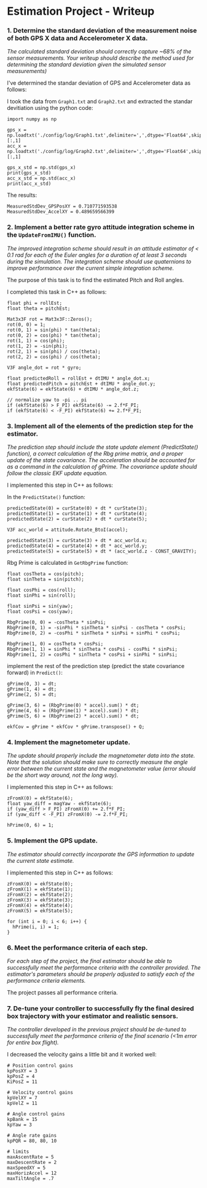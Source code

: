 # Estimation Project - Writeup

### 1. Determine the standard deviation of the measurement noise of both GPS X data and Accelerometer X data. 

*The calculated standard deviation should correctly capture ~68% of the sensor measurements. Your writeup should describe the method used for determining the standard deviation given the simulated sensor measurements)*

I've determined the standar deviation of GPS and Accelerometer data as follows: 

I took the data from `Graph1.txt` and `Graph2.txt` and extracted the standar devitiation using the python code:

```
import numpy as np

gps_x = np.loadtxt('./config/log/Graph1.txt',delimiter=',',dtype='Float64',skiprows=1)[:,1]
acc_x = np.loadtxt('./config/log/Graph2.txt',delimiter=',',dtype='Float64',skiprows=1)[:,1]

gps_x_std = np.std(gps_x)
print(gps_x_std)
acc_x_std = np.std(acc_x)
print(acc_x_std)
```

The results:

```
MeasuredStdDev_GPSPosXY = 0.710771593538
MeasuredStdDev_AccelXY = 0.489659566399
```

### 2. Implement a better rate gyro attitude integration scheme in the `UpdateFromIMU()` function.

*The improved integration scheme should result in an attitude estimator of < 0.1 rad for each of the Euler angles for a duration of at least 3 seconds during the simulation. The integration scheme should use quaternions to improve performance over the current simple integration scheme.*

The purpose of this task is to find the estimated Pitch and Roll angles.

I completed this task in C++ as follows:

```
float phi = rollEst;
float theta = pitchEst;

Mat3x3F rot = Mat3x3F::Zeros();
rot(0, 0) = 1;
rot(0, 1) = sin(phi) * tan(theta);
rot(0, 2) = cos(phi) * tan(theta);
rot(1, 1) = cos(phi);
rot(1, 2) = -sin(phi);
rot(2, 1) = sin(phi) / cos(theta);
rot(2, 2) = cos(phi) / cos(theta);

V3F angle_dot = rot * gyro;

float predictedRoll = rollEst + dtIMU * angle_dot.x;
float predictedPitch = pitchEst + dtIMU * angle_dot.y;
ekfState(6) = ekfState(6) + dtIMU * angle_dot.z;

// normalize yaw to -pi .. pi
if (ekfState(6) > F_PI) ekfState(6) -= 2.f*F_PI;
if (ekfState(6) < -F_PI) ekfState(6) += 2.f*F_PI;
```

### 3. Implement all of the elements of the prediction step for the estimator.

*The prediction step should include the state update element (PredictState() function), a correct calculation of the Rbg prime matrix, and a proper update of the state covariance. The acceleration should be accounted for as a command in the calculation of gPrime. The covariance update should follow the classic EKF update equation.*

I implemented this step in C++ as follows:

In the `PredictState()` function:

```
predictedState(0) = curState(0) + dt * curState(3);
predictedState(1) = curState(1) + dt * curState(4);
predictedState(2) = curState(2) + dt * curState(5);

V3F acc_world = attitude.Rotate_BtoI(accel);

predictedState(3) = curState(3) + dt * acc_world.x;
predictedState(4) = curState(4) + dt * acc_world.y;
predictedState(5) = curState(5) + dt * (acc_world.z - CONST_GRAVITY);
```


Rbg Prime is calculated in `GetRbgPrime` function:


```
float cosTheta = cos(pitch);
float sinTheta = sin(pitch);

float cosPhi = cos(roll);
float sinPhi = sin(roll);

float sinPsi = sin(yaw);
float cosPsi = cos(yaw);

RbgPrime(0, 0) = -cosTheta * sinPsi;
RbgPrime(0, 1) = -sinPhi * sinTheta * sinPsi - cosTheta * cosPsi;
RbgPrime(0, 2) = -cosPhi * sinTheta * sinPsi + sinPhi * cosPsi;

RbgPrime(1, 0) = cosTheta * cosPsi;
RbgPrime(1, 1) = sinPhi * sinTheta * cosPsi - cosPhi * sinPsi;
RbgPrime(1, 2) = cosPhi * sinTheta * cosPsi + sinPhi * sinPsi;
```

implement the rest of the prediction step (predict the state covariance forward) in `Predict()`:

```
gPrime(0, 3) = dt;
gPrime(1, 4) = dt;
gPrime(2, 5) = dt;

gPrime(3, 6) = (RbgPrime(0) * accel).sum() * dt;
gPrime(4, 6) = (RbgPrime(1) * accel).sum() * dt;
gPrime(5, 6) = (RbgPrime(2) * accel).sum() * dt;

ekfCov = gPrime * ekfCov * gPrime.transpose() + Q;
```

### 4. Implement the magnetometer update.

*The update should properly include the magnetometer data into the state. Note that the solution should make sure to correctly measure the angle error between the current state and the magnetometer value (error should be the short way around, not the long way).*

I implemented this step in C++ as follows:

```
zFromX(0) = ekfState(6);
float yaw_diff = magYaw - ekfState(6);
if (yaw_diff > F_PI) zFromX(0) += 2.f*F_PI;
if (yaw_diff < -F_PI) zFromX(0) -= 2.f*F_PI;

hPrime(0, 6) = 1;
```

### 5. Implement the GPS update.

*The estimator should correctly incorporate the GPS information to update the current state estimate.*

I implemented this step in C++ as follows:

```
zFromX(0) = ekfState(0);
zFromX(1) = ekfState(1);
zFromX(2) = ekfState(2);
zFromX(3) = ekfState(3);
zFromX(4) = ekfState(4);
zFromX(5) = ekfState(5);

for (int i = 0; i < 6; i++) {
  hPrime(i, i) = 1;
}
```

### 6. Meet the performance criteria of each step.

*For each step of the project, the final estimator should be able to successfully meet the performance criteria with the controller provided. The estimator's parameters should be properly adjusted to satisfy each of the performance criteria elements.*

The project passes all performance criteria.

### 7. De-tune your controller to successfully fly the final desired box trajectory with your estimator and realistic sensors.

*The controller developed in the previous project should be de-tuned to successfully meet the performance criteria of the final scenario (<1m error for entire box flight).*

I decreased the velocity gains a little bit and it worked well:

```
# Position control gains
kpPosXY = 3
kpPosZ = 4
KiPosZ = 11

# Velocity control gains
kpVelXY = 7
kpVelZ = 11

# Angle control gains
kpBank = 15
kpYaw = 3

# Angle rate gains
kpPQR = 80, 80, 10

# limits
maxAscentRate = 5
maxDescentRate = 2
maxSpeedXY = 5
maxHorizAccel = 12
maxTiltAngle = .7

```